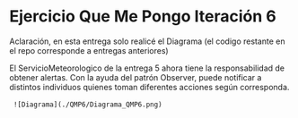 
# Ejercicio Que Me Pongo Iteración 6

Aclaración, en esta entrega solo realicé el Diagrama (el codigo restante en el repo corresponde a entregas anteriores)

El ServicioMeteorologico de la entrega 5 ahora tiene la responsabilidad de obtener alertas.
Con la ayuda del patrón Observer, puede notificar a distintos individuos quienes toman diferentes acciones según corresponda.




     ![Diagrama](./QMP6/Diagrama_QMP6.png) 